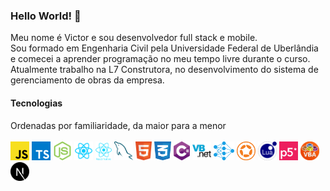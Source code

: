 ### Hello World! 👋

Meu nome é Victor e sou desenvolvedor full stack e mobile.<br />
Sou formado em Engenharia Civil pela Universidade Federal de Uberlândia e comecei a aprender programação no meu tempo livre durante o curso.<br />
Atualmente trabalho na L7 Construtora, no desenvolvimento do sistema de gerenciamento de obras da empresa.<br />

#### Tecnologias
Ordenadas por familiaridade, da maior para a menor<br /><br />
<code><img height='30' src='https://github.com/Vtchoo/vtchoo/raw/main/tech/javascript.png' title='Javascript'></code>
<code><img height='30' src='https://github.com/Vtchoo/vtchoo/raw/main/tech/typescript.png' title='Typescript'></code>
<code><img height='30' src='https://github.com/Vtchoo/vtchoo/raw/main/tech/nodejs.png' title='NodeJS'></code>
<code><img height='30' src='https://github.com/Vtchoo/vtchoo/raw/main/tech/react.png' title='React'></code>
<code><img height='30' src='https://github.com/Vtchoo/vtchoo/raw/main/tech/react-native.png' title='React-Native'></code>
<code><img height='30' src='https://github.com/Vtchoo/vtchoo/raw/main/tech/mysql.png' title='MySQL'></code>
<code><img height='30' src='https://github.com/Vtchoo/vtchoo/raw/main/tech/html.png' title='HTML'></code>
<code><img height='30' src='https://github.com/Vtchoo/vtchoo/raw/main/tech/css.png' title='CSS'></code>
<code><img height='30' src='https://github.com/Vtchoo/vtchoo/raw/main/tech/csharp.png' title='C#'></code>
<code><img height='30' src='https://github.com/Vtchoo/vtchoo/raw/main/tech/vb.png' title='Visual Basic'></code>
<code><img height='30' src='https://github.com/Vtchoo/vtchoo/raw/main/tech/neuralnet.png' title='Redes neurais'></code>
<code><img height='30' src='https://github.com/Vtchoo/vtchoo/raw/main/tech/corona.png' title='Corona SDK'></code>
<code><img height='30' src='https://github.com/Vtchoo/vtchoo/raw/main/tech/lua.png' title='Lua'></code>
<code><img height='30' src='https://github.com/Vtchoo/vtchoo/raw/main/tech/p5.png' title='p5.js'></code>
<code><img height='30' src='https://github.com/Vtchoo/vtchoo/raw/main/tech/vba.png' title='Visual Basic for Applications'></code>
<code><img height='30' src='https://github.com/Vtchoo/vtchoo/raw/main/tech/next.png' title='NextJS'></code>

<!--
**Vtchoo/vtchoo** is a ✨ _special_ ✨ repository because its `README.md` (this file) appears on your GitHub profile.

Here are some ideas to get you started:

- 🔭 I’m currently working on ...
- 🌱 I’m currently learning ...
- 👯 I’m looking to collaborate on ...
- 🤔 I’m looking for help with ...
- 💬 Ask me about ...
- 📫 How to reach me: ...
- 😄 Pronouns: ...
- ⚡ Fun fact: ...
-->
